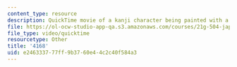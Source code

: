 ```yaml
---
content_type: resource
description: QuickTime movie of a kanji character being painted with a brush.
file: https://ol-ocw-studio-app-qa.s3.amazonaws.com/courses/21g-504-japanese-iv-spring-2009/e246333777ff9b3760e44c2c40f584a3_4168.mov
file_type: video/quicktime
resourcetype: Other
title: '4168'
uid: e2463337-77ff-9b37-60e4-4c2c40f584a3
---
```

